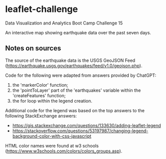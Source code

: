 # leaflet-challenge
Data Visualization and Analytics Boot Camp Challenge 15

An interactive map showing earthquake data over the past seven days.

##



## Notes on sources

The source of the earthquake data is the USGS GeoJSON Feed (https://earthquake.usgs.gov/earthquakes/feed/v1.0/geojson.php).

Code for the following were adapted from answers provided by ChatGPT:
1. the 'markerColor' function;
2. the 'pointToLayer' part of the 'earthquakes' variable within the 'createFeatures' function;
3. the for loop within the legend creation.

Additional code for the legend was based on the top answers to the following StackExchange answers:
- https://gis.stackexchange.com/questions/133630/adding-leaflet-legend
- https://stackoverflow.com/questions/53197987/changing-legend-background-color-with-css-javascript

HTML color names were found at w3 schools (https://www.w3schools.com/colors/colors_groups.asp).